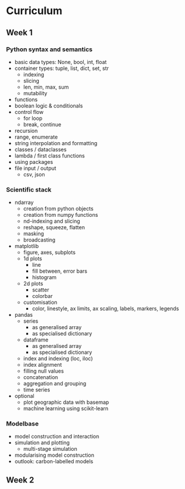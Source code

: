 # Curriculum

## Week 1

### Python syntax and semantics

- basic data types: None, bool, int, float
- container types: tuple, list, dict, set, str
    - indexing
    - slicing
    - len, min, max, sum
    - mutability
- functions
- boolean logic & conditionals
- control flow
  - for loop
  - break, continue
- recursion
- range, enumerate
- string interpolation and formatting
- classes / dataclasses
- lambda / first class functions
- using packages
- file input / output
  - csv, json

### Scientific stack

- ndarray
  - creation from python objects
  - creation from numpy functions
  - nd-indexing and slicing
  - reshape, squeeze, flatten
  - masking
  - broadcasting
- matplotlib
  - figure, axes, subplots
  - 1d plots
    - line
    - fill between, error bars
    - histogram
  - 2d plots
    - scatter
    - colorbar
  - customisation
    - color, linestyle, ax limits, ax scaling, labels, markers, legends
- pandas
  - series
    - as generalised array
    - as specialised dictionary
  - dataframe
    - as generalised array
    - as specialised dictionary
  - index and indexing (loc, iloc)
  - index alignment
  - filling null values
  - concatenation
  - aggregation and grouping
  - time series
- optional
  - plot geographic data with basemap
  - machine learning using scikit-learn

### Modelbase

- model construction and interaction
- simulation and plotting
  - multi-stage simulation
- modularising model construction
- outlook: carbon-labelled models


## Week 2

